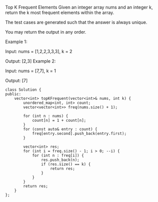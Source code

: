Top K Frequent Elements
Given an integer array nums and an integer k, return the k most frequent elements within the array.

The test cases are generated such that the answer is always unique.

You may return the output in any order.

Example 1:

Input: nums = [1,2,2,3,3,3], k = 2

Output: [2,3]
Example 2:

Input: nums = [7,7], k = 1

Output: [7]

```
class Solution {
public:
    vector<int> topKFrequent(vector<int>& nums, int k) {
        unordered_map<int, int> count;
        vector<vector<int>> freq(nums.size() + 1);

        for (int n : nums) {
            count[n] = 1 + count[n];
        }
        for (const auto& entry : count) {
            freq[entry.second].push_back(entry.first);
        }

        vector<int> res;
        for (int i = freq.size() - 1; i > 0; --i) {
            for (int n : freq[i]) {
                res.push_back(n);
                if (res.size() == k) {
                    return res;
                }
            }
        }
        return res;
    }
};
```
